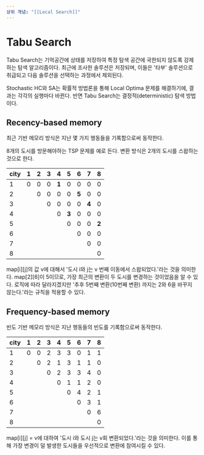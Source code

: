 ```yaml
---
상위 개념: "[[Local Search]]"
---
```

# Tabu Search
Tabu Search는 기억공간에 상태를 저장하여 특정 탐색 공간에 국한되지 않도록 강제하는 탐색 알고리즘이다. 최근에 조사한 솔루션은 저장되며, 이들은 '타부' 솔루션으로 취급되고 다음 솔루션을 선택하는 과정에서 제외된다.

Stochastic HC와 SA는 확률적 방법론을 통해 Local Optima 문제를 해결하기에, 결과는 각각의 실행마다 바뀐다. 반면 Tabu Search는 결정적(deterministic) 탐색 방법이다.

## Recency-based memory
최근 기반 메모리 방식은 지난 몇 가지 행동들을 기록함으로써 동작한다.

8개의 도시를 방문해야하는 TSP 문제를 예로 든다. 변환 방식은 2개의 도시를 스왑하는 것으로 한다.

| city | 1   | 2   | 3   | 4     | 5     | 6     | 7     | 8     |
| ---- | --- | --- | --- | ----- | ----- | ----- | ----- | ----- |
| 1    | 0   | 0   | 0   | **1** | 0     | 0     | 0     | 0     |
| 2    |     | 0   | 0   | 0     | 0     | **5** | 0     | 0     |
| 3    |     |     | 0   | 0     | 0     | 0     | **4** | 0     |
| 4    |     |     |     | 0     | **3** | 0     | 0     | 0     |
| 5    |     |     |     |       | 0     | 0     | 0     | **2** |
| 6    |     |     |     |       |       | 0     | 0     | 0     |
| 7    |     |     |     |       |       |       | 0     | 0     |
| 8    |     |     |     |       |       |       |       | 0     |
map\[i]\[j]의 값 v에 대해서 '도시 i와 j는 v 번째 이동에서 스왑되었다.'라는 것을 의미한다. map\[2]\[6]이 5이므로, 가장 최근의 변환이 두 도시를 변경하는 것이었음을 알 수 있다. 로직에 따라 달라지겠지만 '추후 5번째 변환(10번째 변환) 까지는 2와 6을 바꾸지 않는다.'라는 규칙을 적용할 수 있다.

## Frequency-based memory
빈도 기반 메모리 방식은 지난 행동들의 빈도를 기록함으로써 동작한다.

| city | 1   | 2   | 3   | 4   | 5   | 6   | 7   | 8   |
| ---- | --- | --- | --- | --- | --- | --- | --- | --- |
| 1    | 0   | 0   | 2   | 3   | 3   | 0   | 1   | 1   |
| 2    |     | 0   | 2   | 1   | 3   | 1   | 1   | 0   |
| 3    |     |     | 0   | 2   | 3   | 3   | 4   | 0   |
| 4    |     |     |     | 0   | 1   | 1   | 2   | 0   |
| 5    |     |     |     |     | 0   | 4   | 2   | 1   |
| 6    |     |     |     |     |     | 0   | 3   | 1   |
| 7    |     |     |     |     |     |     | 0   | 6   |
| 8    |     |     |     |     |     |     |     | 0   |
map\[i]\[j] = v에 대하여 '도시 i와 도시 j는 v회 변환되었다.'라는 것을 의미한다. 이를 통해 가장 변경이 덜 발생한 도시들을 우선적으로 변환에 참여시킬 수 있다.